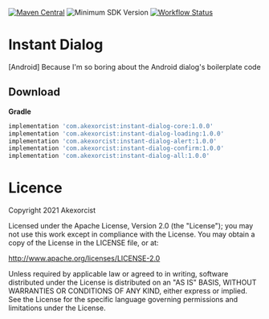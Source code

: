 [![Maven Central](https://maven-badges.herokuapp.com/maven-central/com.akexorcist/instant-dialog-all/badge.svg)](https://search.maven.org/artifact/com.akexorcist/instant-dialog-all) 
![Minimum SDK Version](https://img.shields.io/badge/minSdkVersion-21-brightgreen) 
[![Workflow Status](https://github.com/akexorcist/InstantDialog/actions/workflows/android.yml/badge.svg)](https://github.com/akexorcist/InstantDialog/actions)

# Instant Dialog
[Android] Because I'm so boring about the Android dialog's boilerplate code

## Download
**Gradle**
```groovy
implementation 'com.akexorcist:instant-dialog-core:1.0.0'
implementation 'com.akexorcist:instant-dialog-loading:1.0.0'
implementation 'com.akexorcist:instant-dialog-alert:1.0.0'
implementation 'com.akexorcist:instant-dialog-confirm:1.0.0'
implementation 'com.akexorcist:instant-dialog-all:1.0.0'
```

Licence
===========================
Copyright 2021 Akexorcist

Licensed under the Apache License, Version 2.0 (the "License"); you may not use this work except in compliance with the License. You may obtain a copy of the License in the LICENSE file, or at:

http://www.apache.org/licenses/LICENSE-2.0

Unless required by applicable law or agreed to in writing, software distributed under the License is distributed on an "AS IS" BASIS, WITHOUT WARRANTIES OR CONDITIONS OF ANY KIND, either express or implied. See the License for the specific language governing permissions and limitations under the License.

